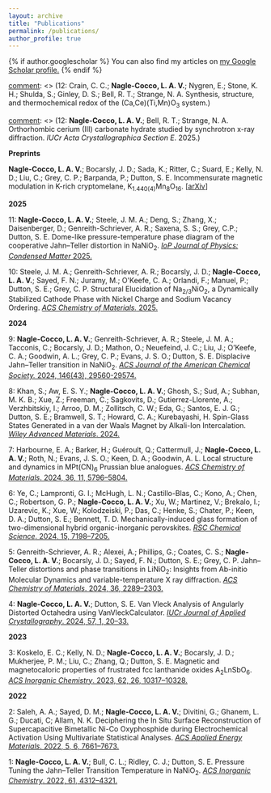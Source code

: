 ```yaml
---
layout: archive
title: "Publications"
permalink: /publications/
author_profile: true
---
```


{% if author.googlescholar %}
  You can also find my articles on <u><a href="{{author.googlescholar}}">my Google Scholar profile</a>.</u>
{% endif %}

[comment]: <> (12: Nayak, D.; Sayed, F. N.; Lovett, A. J.; Joo, S. H.; Daramalla, V.; Mahadevegowda, A.; **Nagle-Cocco, L. A. V.**; Ducati, C.; Spencer, B. F.; Pickard, C. J.; Grey, C. P.; MacManus-Driscoll, J. L.; Dutton, S.E. Origin of plane–selective surface degradation mechanisms in Ni-rich cathodes for Li-ion batteries.)

[comment]: <> (12: Philips, G. S.; Steele, J. M. A.; Sayed, F. N.; Karger, L.; **Nagle-Cocco, L. A. V.**; Genreith-Schriever, A. R.; Vettori, K.; Janek, J.; Brezesinski, T.; Bocarsly, J. D.; Dutton, S.E.; Grey, C. P. Collinear Jahn-Teller Ordering Induces Monoclinic Distortion in Highly Ordered LiNiO<sub>2</sub>.)

[comment]: <> (12: Crain, C. C.; **Nagle-Cocco, L. A. V.**; Nygren, E.; Stone, K. H.; Shulda, S.; Ginley, D. S.; Bell, R. T.; Strange, N. A. Synthesis, structure, and thermochemical redox of the (Ca,Ce)(Ti,Mn)O<sub>3</sub> system.)

[comment]: <> (12: **Nagle-Cocco, L. A. V.**; Bell, R. T.; Strange, N. A. Orthorhombic cerium (III) carbonate hydrate studied by synchrotron x-ray diffraction. _IUCr Acta Crystallographica Section E_. 2025.)

[comment]: <> (12: **Nagle-Cocco, L. A. V.**; Schneemann, A.; Stone, K. H.; Stavila, V.; Gennett, T.; Strange, N. A. Orientational disorder of NH<sub>3</sub> in hexammine magnesium borohydride. IUCr Acta Crystallographica Section B. 2025.)

**Preprints**

**Nagle-Cocco, L. A. V.**; Bocarsly, J. D.; Sada, K.; Ritter, C.; Suard, E.; Kelly, N. D.; Liu, C.; Grey, C. P.; Barpanda, P.; Dutton, S. E. Incommensurate magnetic modulation in K-rich cryptomelane, K<sub>1.440(4)</sub>Mn<sub>8</sub>O<sub>16</sub>. [[arXiv](https://arxiv.org/abs/2208.12197)]

**2025**

11: **Nagle-Cocco, L. A. V.**; Steele, J. M. A.; Deng, S.; Zhang, X.; Daisenberger, D.; Genreith-Schriever, A. R.; Saxena, S. S.; Grey, C.P.; Dutton, S. E. Dome-like pressure-temperature phase diagram of the cooperative Jahn–Teller distortion in NaNiO<sub>2</sub>. [_IoP Journal of Physics: Condensed Matter_ 2025.](https://iopscience.iop.org/article/10.1088/1361-648X/adcb0e)

10: Steele, J. M. A.; Genreith-Schriever, A. R.; Bocarsly, J. D.; **Nagle-Cocco, L. A. V.**; Sayed, F. N.; Juramy, M.; O'Keefe, C. A.; Orlandi, F.; Manuel, P.; Dutton, S. E.; Grey, C. P. Structural Elucidation of Na<sub>2/3</sub>NiO<sub>2</sub>, a Dynamically Stabilized Cathode Phase with Nickel Charge and Sodium Vacancy Ordering. [_ACS Chemistry of Materials._ 2025.](https://pubs.acs.org/doi/10.1021/acs.chemmater.5c00084)

**2024**

9: **Nagle-Cocco, L. A. V.**; Genreith-Schriever, A. R.; Steele, J. M. A.; Tacconis, C.; Bocarsly, J. D.; Mathon, O.; Neuefeind, J. C.; Liu, J.; O’Keefe, C. A.; Goodwin, A. L.; Grey, C. P.; Evans, J. S. O.; Dutton, S. E. Displacive Jahn–Teller transition in NaNiO<sub>2</sub>. [_ACS Journal of the American Chemical Society._ 2024, 146(43), 29560-29574.](https://doi.org/10.1021/jacs.4c09922)

8: Khan, S.; Aw, E. S. Y.; **Nagle-Cocco, L. A. V.**; Ghosh, S.; Sud, A.; Subhan, M. K. B.; Xue, Z.; Freeman, C.; Sagkovits, D.; Gutierrez-Llorente, A.; Verzhbitskiy, I.; Arroo, D. M.; Zollitsch, C. W.; Eda, G.; Santos, E. J. G.; Dutton, S. E.; Bramwell, S. T.; Howard, C. A.; Kurebayashi, H. Spin-Glass States Generated in a van der Waals Magnet by Alkali-Ion Intercalation. [_Wiley Advanced Materials_. 2024.](https://onlinelibrary.wiley.com/doi/full/10.1002/adma.202400270)

7: Harbourne, E. A.; Barker, H.; Guéroult, Q.; Cattermull, J.; **Nagle-Cocco, L. A. V.**; Roth, N.; Evans, J. S. O.; Keen, D. A.; Goodwin, A. L. Local structure and dynamics in MPt(CN)<sub>6</sub> Prussian blue analogues. [_ACS Chemistry of Materials_. 2024, 36, 11, 5796–5804.](https://pubs.acs.org/doi/10.1021/acs.chemmater.4c01013)

6: Ye, C.; Lampronti, G. I.; McHugh, L. N.; Castillo-Blas, C.; Kono, A.; Chen, C.; Robertson, G. P.; **Nagle-Cocco, L. A. V.**; Xu, W.; Martinez, V.; Brekalo, I.; Uzarevic, K.; Xue, W.; Kolodzeiski, P.; Das, C.; Henke, S.; Chater, P.; Keen, D. A.; Dutton, S. E.; Bennett, T. D. Mechanically-induced glass formation of two-dimensional hybrid organic-inorganic perovskites. [_RSC Chemical Science_. 2024, 15, 7198–7205.](https://pubs.rsc.org/en/content/articlelanding/2024/sc/d4sc00905c)

5: Genreith-Schriever, A. R.; Alexei, A.; Phillips, G.; Coates, C. S.; **Nagle-Cocco, L. A. V.**; Bocarsly, J. D.; Sayed, F. N.; Dutton, S. E.; Grey, C. P. Jahn–Teller distortions and phase transitions in LiNiO<sub>2</sub>: Insights from Ab-initio Molecular Dynamics and variable-temperature X ray diffraction. [_ACS Chemistry of Materials_. 2024, 36, 2289–2303.](https://pubs.acs.org/doi/10.1021/acs.chemmater.3c02413)

4: **Nagle-Cocco, L. A. V.**; Dutton, S. E. Van Vleck Analysis of Angularly Distorted Octahedra using VanVleckCalculator. [_IUCr Journal of Applied Crystallography_. 2024, 57, 1, 20–33.](https://scripts.iucr.org/cgi-bin/paper?S1600576723009925)

**2023**

3: Koskelo, E. C.; Kelly, N. D.; **Nagle-Cocco, L. A. V.**; Bocarsly, J. D.; Mukherjee, P. M.; Liu, C.; Zhang, Q.; Dutton, S. E. Magnetic and magnetocaloric properties of frustrated fcc lanthanide oxides A<sub>2</sub>LnSbO<sub>6</sub>. [_ACS Inorganic Chemistry_. 2023, 62, 26, 10317–10328.](https://doi.org/10.1021/acs.inorgchem.3c01137)

**2022**

2: Saleh, A. A.; Sayed, D. M.; **Nagle-Cocco, L. A. V.**; Divitini, G.; Ghanem, L. G.; Ducati, C; Allam, N. K. Deciphering the In Situ Surface Reconstruction of Supercapacitive Bimetallic Ni-Co Oxyphosphide during Electrochemical Activation Using Multivariate Statistical Analyses. [_ACS Applied Energy Materials_. 2022, 5, 6, 7661–7673.](https://pubs.acs.org/doi/full/10.1021/acsaem.2c01122)

1: **Nagle-Cocco, L. A. V.**; Bull, C. L.; Ridley, C. J.; Dutton, S. E. Pressure Tuning the Jahn–Teller Transition Temperature in NaNiO<sub>2</sub>. [_ACS Inorganic Chemistry_. 2022, 61, 4312–4321.](https://pubs.acs.org/doi/full/10.1021/acs.inorgchem.1c03345)